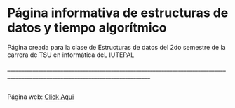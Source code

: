 <h1 aling="center">Página informativa de estructuras de datos y tiempo algorítmico</h1>
<p>Página creada para la clase de Estructuras de datos del 2do semestre de la carrera de TSU en informática deL IUTEPAL</p>
<div>_________________________________________________________________________________________________________________________________<div>
  <br>
<p>Página web: <a href="https://rainergarcia.github.io/paginaInformativa/">Click Aqui</a></p>

